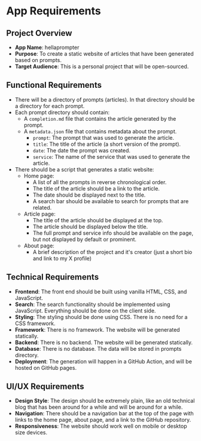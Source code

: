 # App Requirements

## Project Overview
- **App Name**: hellaprompter
- **Purpose**: To create a static website of articles that have been generated based on prompts.
- **Target Audience**: This is a personal project that will be open-sourced.

## Functional Requirements
- There will be a directory of prompts (articles). In that directory should be a directory for each prompt.
- Each prompt directory should contain:
  - A `completion.md` file that contains the article generated by the prompt.
  - A `metadata.json` file that contains metadata about the prompt.
    - `prompt`: The prompt that was used to generate the article.
    - `title`: The title of the article (a short version of the prompt).
    - `date`: The date the prompt was created.
    - `service`: The name of the service that was used to generate the article.
- There should be a script that generates a static website:
  - Home page:
    - A list of all the prompts in reverse chronological order.
    - The title of the article should be a link to the article.
    - The date should be displayed next to the title.
    - A search bar should be available to search for prompts that are related.
  - Article page:
    - The title of the article should be displayed at the top.
    - The article should be displayed below the title.
    - The full prompt and service info should be available on the page, but not displayed by default or prominent.
  - About page:
    - A brief description of the project and it's creator (just a short bio and link to my X profile)

## Technical Requirements
- **Frontend**: The front end should be built using vanilla HTML, CSS, and JavaScript.
- **Search**: The search functionality should be implemented using JavaScript. Everything should be done on the client side.
- **Styling**: The styling should be done using CSS. There is no need for a CSS framework.
- **Framework**: There is no framework. The website will be generated statically.
- **Backend**: There is no backend. The website will be generated statically.
- **Database**: There is no database. The data will be stored in prompts directory.
- **Deployment**: The generation will happen in a GitHub Action, and will be hosted on GitHub pages.

## UI/UX Requirements
- **Design Style**: The design should be extremely plain, like an old technical blog that has been around for a while and will be around for a while.
- **Navigation**: There should be a navigation bar at the top of the page with links to the home page, about page, and a link to the GitHub repository.
- **Responsiveness**: The website should work well on mobile or desktop size devices.